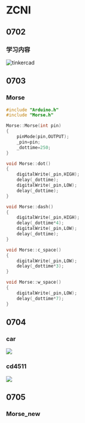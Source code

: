 # ZCNI

## 0702

### 学习内容

![tinkercad](https://www.tinkercad.com/)

## 0703

### Morse
```c
#include "Arduino.h"
#include "Morse.h"

Morse::Morse(int pin)
{
	pinMode(pin,OUTPUT);
	_pin=pin;
	_dottime=250;
}

void Morse::dot()
{
	digitalWrite(_pin,HIGH);
	delay(_dottime);
	digitalWrite(_pin,LOW);
	delay(_dottime);
}

void Morse::dash()
{
	digitalWrite(_pin,HIGH);
	delay(_dottime*4);
	digitalWrite(_pin,LOW);
	delay(_dottime);
}

void Morse::c_space()
{
	digitalWrite(_pin,LOW);
	delay(_dottime*3);
}

void Morse::w_space()
{
	digitalWrite(_pin,LOW);
	delay(_dottime*7);
}
```
## 0704

### car
![](https://github.com/zhicni/arduino_learn/blob/master/car/car.png)
### cd4511
![](https://github.com/zhicni/arduino_learn/blob/master/cd4511/d4511.png)
## 0705

### Morse_new
